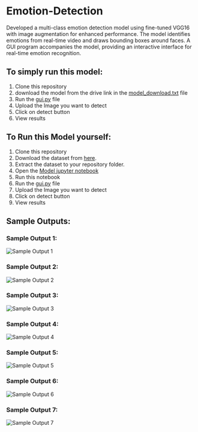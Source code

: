 # Emotion-Detection
Developed a multi-class emotion detection model using fine-tuned VGG16 with image augmentation for enhanced performance. The model identifies emotions from real-time video and draws bounding boxes around faces. A GUI program accompanies the model, providing an interactive interface for real-time emotion recognition.

## To simply run this model:
1. Clone this repository
2. download the model from the drive link in the [model_download.txt](https://github.com/Himanshu-Atri/Emotion-Detection/blob/main/model_download.txt) file 
3. Run the [gui.py](https://github.com/Himanshu-Atri/Emotion-Detection/blob/main/gui_model.py) file
4. Upload the Image you want to detect
5. Click on detect button
6. View results

## To Run this Model yourself:
1. Clone this repository
2. Download the dataset from [here](https://www.kaggle.com/datasets/ananthu017/emotion-detection-fer). 
3. Extract the dataset to your repository folder.
4. Open the [Model jupyter notebook](https://github.com/Himanshu-Atri/Emotion-Detection/blob/main/Emotion_Detector_ResNet50.ipynb)
5. Run this notebook
6. Run the [gui.py](https://github.com/Himanshu-Atri/Emotion-Detection/blob/main/gui_model.py) file
7. Upload the Image you want to detect
8. Click on detect button
9. View results

## Sample Outputs:
### Sample Output 1:
![Sample Output 1](https://github.com/Himanshu-Atri/Emotion-Detection/blob/main/output-1.png)
### Sample Output 2:
![Sample Output 2](https://github.com/Himanshu-Atri/Emotion-Detection/blob/main/output-2.png)
### Sample Output 3:
![Sample Output 3](https://github.com/Himanshu-Atri/Emotion-Detection/blob/main/output-3.png)
### Sample Output 4:
![Sample Output 4](https://github.com/Himanshu-Atri/Emotion-Detection/blob/main/output-4.png)
### Sample Output 5:
![Sample Output 5](https://github.com/Himanshu-Atri/Emotion-Detection/blob/main/output-5.png)
### Sample Output 6:
![Sample Output 6](https://github.com/Himanshu-Atri/Emotion-Detection/blob/main/output-6.png)
### Sample Output 7:
![Sample Output 7](https://github.com/Himanshu-Atri/Emotion-Detection/blob/main/output-7.png)
